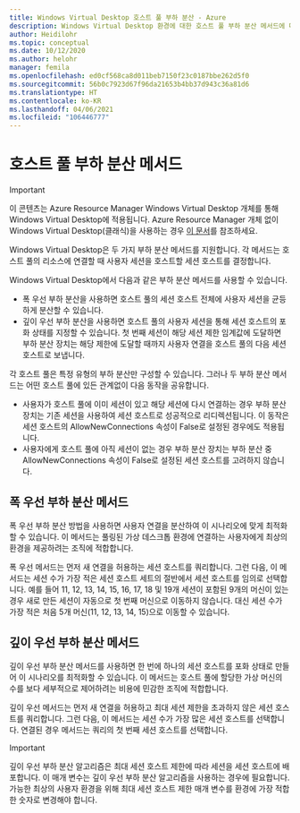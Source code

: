 ```yaml
---
title: Windows Virtual Desktop 호스트 풀 부하 분산 - Azure
description: Windows Virtual Desktop 환경에 대한 호스트 풀 부하 분산 메서드에 대해 알아봅니다.
author: Heidilohr
ms.topic: conceptual
ms.date: 10/12/2020
ms.author: helohr
manager: femila
ms.openlocfilehash: ed0cf568ca8d011beb7150f23c0187bbe262d5f0
ms.sourcegitcommit: 56b0c7923d67f96da21653b4bb37d943c36a81d6
ms.translationtype: HT
ms.contentlocale: ko-KR
ms.lasthandoff: 04/06/2021
ms.locfileid: "106446777"
---
```

# <a name="host-pool-load-balancing-methods"></a>호스트 풀 부하 분산 메서드

>[!IMPORTANT]
>이 콘텐츠는 Azure Resource Manager Windows Virtual Desktop 개체를 통해 Windows Virtual Desktop에 적용됩니다. Azure Resource Manager 개체 없이 Windows Virtual Desktop(클래식)을 사용하는 경우 [이 문서](./virtual-desktop-fall-2019/host-pool-load-balancing-2019.md)를 참조하세요.

Windows Virtual Desktop은 두 가지 부하 분산 메서드를 지원합니다. 각 메서드는 호스트 풀의 리소스에 연결할 때 사용자 세션을 호스트할 세션 호스트를 결정합니다.

Windows Virtual Desktop에서 다음과 같은 부하 분산 메서드를 사용할 수 있습니다.

- 폭 우선 부하 분산을 사용하면 호스트 풀의 세션 호스트 전체에 사용자 세션을 균등하게 분산할 수 있습니다.
- 깊이 우선 부하 분산을 사용하면 호스트 풀의 사용자 세션을 통해 세션 호스트의 포화 상태를 지정할 수 있습니다. 첫 번째 세션이 해당 세션 제한 임계값에 도달하면 부하 분산 장치는 해당 제한에 도달할 때까지 사용자 연결을 호스트 풀의 다음 세션 호스트로 보냅니다.

각 호스트 풀은 특정 유형의 부하 분산만 구성할 수 있습니다. 그러나 두 부하 분산 메서드는 어떤 호스트 풀에 있든 관계없이 다음 동작을 공유합니다.

- 사용자가 호스트 풀에 이미 세션이 있고 해당 세션에 다시 연결하는 경우 부하 분산 장치는 기존 세션을 사용하여 세션 호스트로 성공적으로 리디렉션됩니다. 이 동작은 세션 호스트의 AllowNewConnections 속성이 False로 설정된 경우에도 적용됩니다.
- 사용자에게 호스트 풀에 아직 세션이 없는 경우 부하 분산 장치는 부하 분산 중 AllowNewConnections 속성이 False로 설정된 세션 호스트를 고려하지 않습니다.

## <a name="breadth-first-load-balancing-method"></a>폭 우선 부하 분산 메서드

폭 우선 부하 분산 방법을 사용하면 사용자 연결을 분산하여 이 시나리오에 맞게 최적화할 수 있습니다. 이 메서드는 풀링된 가상 데스크톱 환경에 연결하는 사용자에게 최상의 환경을 제공하려는 조직에 적합합니다.

폭 우선 메서드는 먼저 새 연결을 허용하는 세션 호스트를 쿼리합니다. 그런 다음, 이 메서드는 세션 수가 가장 적은 세션 호스트 세트의 절반에서 세션 호스트를 임의로 선택합니다. 예를 들어 11, 12, 13, 14, 15, 16, 17, 18 및 19개 세션이 포함된 9개의 머신이 있는 경우 새로 만든 세션이 자동으로 첫 번째 머신으로 이동하지 않습니다. 대신 세션 수가 가장 적은 처음 5개 머신(11, 12, 13, 14, 15)으로 이동할 수 있습니다.

## <a name="depth-first-load-balancing-method"></a>깊이 우선 부하 분산 메서드

깊이 우선 부하 분산 메서드를 사용하면 한 번에 하나의 세션 호스트를 포화 상태로 만들어 이 시나리오를 최적화할 수 있습니다. 이 메서드는 호스트 풀에 할당한 가상 머신의 수를 보다 세부적으로 제어하려는 비용에 민감한 조직에 적합합니다.

깊이 우선 메서드는 먼저 새 연결을 허용하고 최대 세션 제한을 초과하지 않은 세션 호스트를 쿼리합니다. 그런 다음, 이 메서드는 세션 수가 가장 많은 세션 호스트를 선택합니다. 연결된 경우 메서드는 쿼리의 첫 번째 세션 호스트를 선택합니다.

>[!IMPORTANT]
>깊이 우선 부하 분산 알고리즘은 최대 세션 호스트 제한에 따라 세션을 세션 호스트에 배포합니다. 이 매개 변수는 깊이 우선 부하 분산 알고리즘을 사용하는 경우에 필요합니다. 가능한 최상의 사용자 환경을 위해 최대 세션 호스트 제한 매개 변수를 환경에 가장 적합한 숫자로 변경해야 합니다.